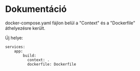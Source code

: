 # Dokumentáció #

docker-compose.yaml fájlon belül a "Context" és a "Dockerfile" áthelyezésre került.

Új helye:

    services: 
        app: 
            build:
              context: .
              dockerfile: Dockerfile